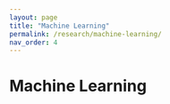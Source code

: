 ```yaml
---
layout: page
title: "Machine Learning"
permalink: /research/machine-learning/
nav_order: 4
---
```


# Machine Learning


